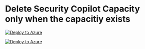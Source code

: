 # **Delete Security Copilot Capacity only when the capacitiy exists**

[![Deploy to Azure](https://aka.ms/deploytoazurebotth)](https://portal.azure.com/#create/Microsoft.Template/uri/https://raw.githubusercontent.com/theseha/Copilot-for-Security-Plugin/refs/heads/main/LogicApps/AutoSCUDeletion/azuredeploy.json)

[![Deploy to Azure](https://aka.ms/deploytoazurebutton)](https://portal.azure.com/#create/Microsoft.Template/uri/https://raw.githubusercontent.com/{USERNAME}/{REPOSITORY}/main/logicapp.json)
